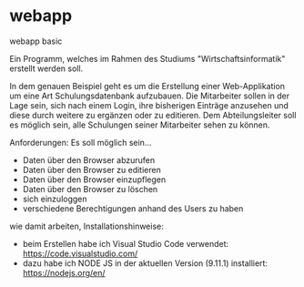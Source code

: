 # webapp
webapp basic

Ein Programm, welches im Rahmen des Studiums "Wirtschaftsinformatik" erstellt werden soll.

In dem genauen Beispiel geht es um die Erstellung einer Web-Applikation um eine Art Schulungsdatenbank aufzubauen. Die Mitarbeiter sollen in der Lage sein, sich nach einem Login, ihre bisherigen Einträge anzusehen und diese durch weitere zu ergänzen oder zu editieren.
Dem Abteilungsleiter soll es möglich sein, alle Schulungen seiner Mitarbeiter sehen zu können.

Anforderungen:
Es soll möglich sein...
- Daten über den Browser abzurufen
- Daten über den Browser zu editieren
- Daten über den Browser einzupflegen
- Daten über den Browser zu löschen
- sich einzuloggen
- verschiedene Berechtigungen anhand des Users zu haben




wie damit arbeiten, Installationshinweise:
- beim Erstellen habe ich Visual Studio Code verwendet: https://code.visualstudio.com/
- dazu habe ich NODE JS in der aktuellen Version (9.11.1) installiert: https://nodejs.org/en/
